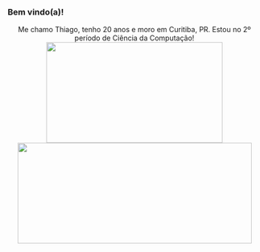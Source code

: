 <h3> Bem vindo(a)!</h3>

<div align="center">Me chamo Thiago, tenho 20 anos e moro em Curitiba, PR. Estou no 2º período de Ciência da Computação!</div>

<div align="center" style="display: inline-block">
  <img width="350px" height="200px" src="https://github-readme-stats.vercel.app/api/top-langs/?username=ThiagoIanuch&langs_count=6&theme=great-gatsby&layout=compact"> 
  <img width="465px" height="200px" src="https://github-readme-stats.vercel.app/api?username=ThiagoIanuch&theme=great-gatsby&show_icons=true"> 
</div>
